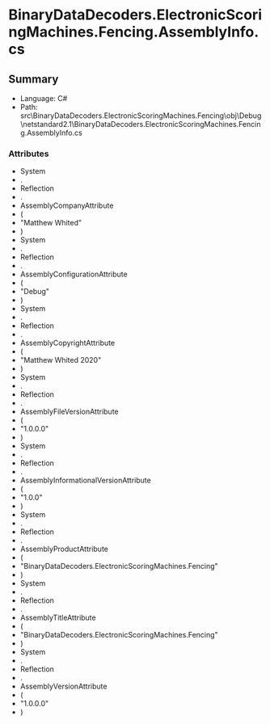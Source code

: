 ﻿# BinaryDataDecoders.ElectronicScoringMachines.Fencing.AssemblyInfo.cs

## Summary

* Language: C#
* Path: src\BinaryDataDecoders.ElectronicScoringMachines.Fencing\obj\Debug\netstandard2.1\BinaryDataDecoders.ElectronicScoringMachines.Fencing.AssemblyInfo.cs

### Attributes

 - System
 - .
 - Reflection
 - .
 - AssemblyCompanyAttribute
 - (
 - "Matthew Whited"
 - )
 - System
 - .
 - Reflection
 - .
 - AssemblyConfigurationAttribute
 - (
 - "Debug"
 - )
 - System
 - .
 - Reflection
 - .
 - AssemblyCopyrightAttribute
 - (
 - "Matthew Whited 2020"
 - )
 - System
 - .
 - Reflection
 - .
 - AssemblyFileVersionAttribute
 - (
 - "1.0.0.0"
 - )
 - System
 - .
 - Reflection
 - .
 - AssemblyInformationalVersionAttribute
 - (
 - "1.0.0"
 - )
 - System
 - .
 - Reflection
 - .
 - AssemblyProductAttribute
 - (
 - "BinaryDataDecoders.ElectronicScoringMachines.Fencing"
 - )
 - System
 - .
 - Reflection
 - .
 - AssemblyTitleAttribute
 - (
 - "BinaryDataDecoders.ElectronicScoringMachines.Fencing"
 - )
 - System
 - .
 - Reflection
 - .
 - AssemblyVersionAttribute
 - (
 - "1.0.0.0"
 - )

